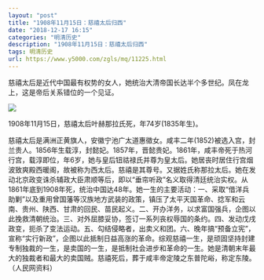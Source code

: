 ```yaml
---
layout: "post"
title: "1908年11月15日：慈禧太后归西"
date: "2018-12-17 16:15"
categories: "明清历史"
description: "1908年11月15日：慈禧太后归西"
tags: 明清历史
url: https://www.y5000.com/zgls/mq/11225.html
---
```






慈禧太后是近代中国最有权势的女人，她统治大清帝国长达半个多世纪。凤在龙上，这是帝后关系错位的一个见证。

![](https://img.y5000.com/uploads/allimg/170118/113T42408-0.jpg)

1908年11月15日，慈禧太后叶赫那拉氏死，年74岁(1835年生)。

慈禧太后是满洲正黄旗人，安徽宁池广太道惠徵女。咸丰二年(1852)被选入宫，封兰贵人。1856年生载淳，封懿妃。1857年，晋懿贵妃。1861年，咸丰帝死于热河行宫，载淳即位，年6岁，她与皇后钮祜禄氏并尊为皇太后。她居丧时居住行宫烟波致爽殿西暖阁，故被称为西太后。慈禧是其尊号。又据姓氏称那拉太后。她在发动北京政变诛杀辅政大臣肃顺等后，即以“垂帘听政”名义取得清廷统治实权。从1861年底到1908年死，统治中国达48年。她一生的主要活动：一、采取“借洋兵助剿”以及重用曾国藩等汉族地方武装的政策，镇压了太平天国革命、捻军和云南、贵州、陕西、甘肃的回民、苗民起义。二、开办洋务，以求富国强兵，企图以此挽救清朝统治。三、对外屈膝妥协，签订一系列丧权辱国的条约。四、发动戊戌政变，扼杀了变法运动。五、勾结侵略者，出卖义和团。六、晚年搞“预备立宪”，宣称“实行新政”，企图以此抵制日益高涨的革命。综观慈禧一生，是顽固坚持封建专制独裁的一生，是卖国的一生，是抵制社会进步和革命的一生。她是清朝末年最大的独裁者和最大的卖国贼。慈禧死后，葬于咸丰帝定陵之东普陀峪，称定东陵。（人民网资料）
